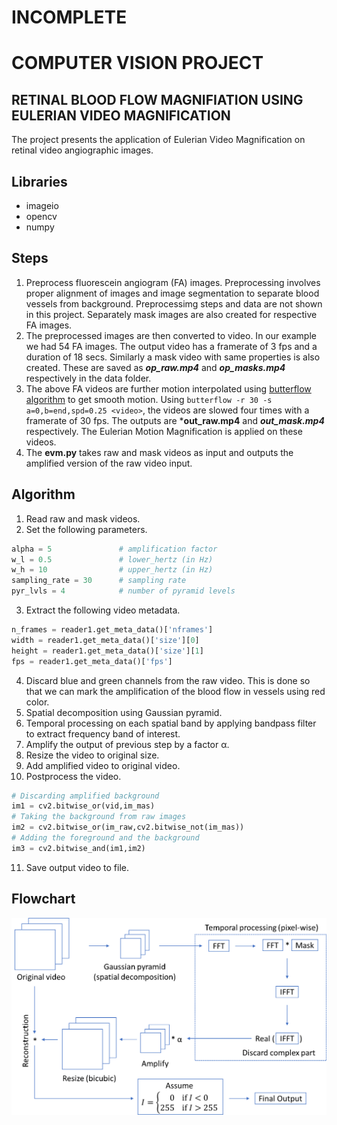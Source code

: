 # INCOMPLETE
# COMPUTER VISION PROJECT
## RETINAL BLOOD FLOW MAGNIFIATION USING EULERIAN VIDEO MAGNIFICATION
The project presents the application of Eulerian Video Magnification on retinal video angiographic images.
## Libraries
- imageio
- opencv
- numpy
## Steps
1. Preprocess fluorescein angiogram (FA) images. Preprocessing involves proper alignment of images and image segmentation to separate blood vessels from background. Preprocessimg steps and data are not shown in this project. Separately mask images are also created for respective FA images.
2. The preprocessed images are then converted to video. In our example we had 54 FA images. The output video has a framerate of 3 fps and a duration of 18 secs. Similarly a mask video with same properties is also created. These are saved as ***op_raw.mp4*** and ***op_masks.mp4*** respectively in the data folder.
3. The above FA videos are further motion interpolated using [butterflow algorithm](https://github.com/dthpham/butterflow) to get smooth motion. Using ```butterflow -r 30 -s a=0,b=end,spd=0.25 <video>```, the videos are slowed four times with a framerate of 30 fps. The outputs are ***out_raw.mp4** and ***out_mask.mp4*** respectively. The Eulerian Motion Magnification is applied on these videos.
4. The **evm.py** takes raw and mask videos as input and outputs the amplified version of the raw video input.
## Algorithm
1. Read raw and mask videos.
2. Set the following parameters.
```python
alpha = 5               # amplification factor
w_l = 0.5               # lower_hertz (in Hz)
w_h = 10                # upper_hertz (in Hz)
sampling_rate = 30      # sampling rate
pyr_lvls = 4            # number of pyramid levels
```
3. Extract the following video metadata.
```python
n_frames = reader1.get_meta_data()['nframes']
width = reader1.get_meta_data()['size'][0]
height = reader1.get_meta_data()['size'][1]
fps = reader1.get_meta_data()['fps']
```
4. Discard blue and green channels from the raw video. This is done so that we can mark the amplification of the blood flow in vessels using red color.
5. Spatial decomposition using Gaussian pyramid.
6. Temporal processing on each spatial band by applying bandpass filter to extract frequency band of interest.
7. Amplify the output of previous step by a factor α.
8. Resize the video to original size.
9. Add amplified video to original video.
10. Postprocess the video.
```python
# Discarding amplified background
im1 = cv2.bitwise_or(vid,im_mas) 
# Taking the background from raw images
im2 = cv2.bitwise_or(im_raw,cv2.bitwise_not(im_mas))
# Adding the foreground and the background
im3 = cv2.bitwise_and(im1,im2)
```
11. Save output video to file.
## Flowchart
<img src="misc/flow1.png">
